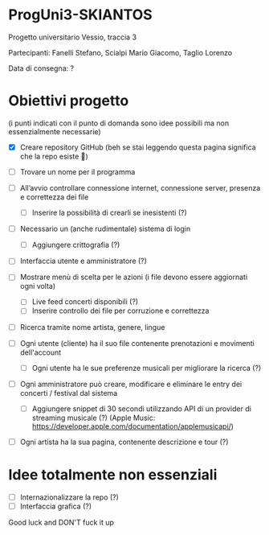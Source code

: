 # ProgUni3-SKIANTOS
Progetto universitario Vessio, traccia 3

Partecipanti: Fanelli Stefano, Scialpi Mario Giacomo, Taglio Lorenzo

Data di consegna: ?


# Obiettivi progetto
(i punti indicati con il punto di domanda sono idee possibili ma non essenzialmente necessarie)
- [X] Creare repository GitHub (beh se stai leggendo questa pagina significa che la repo esiste 🗿)
- [ ] Trovare un nome per il programma
- [ ] All’avvio controllare connessione internet, connessione server, presenza e correttezza dei file
    - [ ] Inserire la possibilità di crearli se inesistenti (?)
- [ ] Necessario un (anche rudimentale) sistema di login
    - [ ] Aggiungere crittografia (?)
- [ ] Interfaccia utente e amministratore (?)
- [ ] Mostrare menù di scelta per le azioni (i file devono essere aggiornati ogni volta)
    - [ ] Live feed concerti disponibili (?)
    - [ ] Inserire controllo dei file per corruzione e correttezza
- [ ] Ricerca tramite nome artista, genere, lingue
- [ ] Ogni utente (cliente) ha il suo file contenente prenotazioni e movimenti dell'account
    - [ ] Ogni utente ha le sue preferenze musicali per migliorare la ricerca (?)
- [ ] Ogni amministratore può creare, modificare e eliminare le entry dei concerti / festival dal sistema
    - [ ] Aggiungere snippet di 30 secondi utilizzando API di un provider di streaming musicale (?) (Apple Music: https://developer.apple.com/documentation/applemusicapi/)
- [ ] Ogni artista ha la sua pagina, contenente descrizione e tour (?)


# Idee totalmente non essenziali
- [ ] Internazionalizzare la repo (?)
- [ ] Interfaccia grafica (?)

Good luck and DON'T fuck it up
